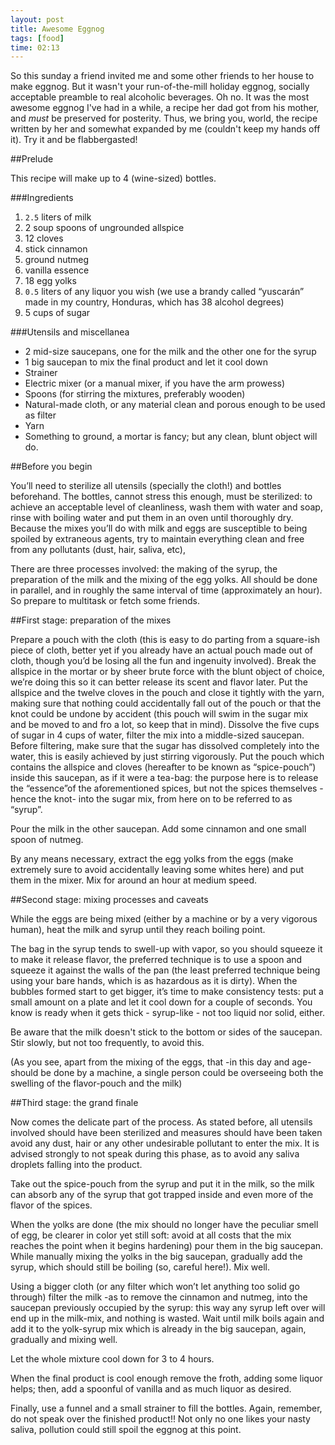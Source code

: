 ```yaml
---
layout: post
title: Awesome Eggnog
tags: [food]
time: 02:13
---
```


So this sunday a friend invited me and some other friends to her house to make eggnog.
But it wasn't your run-of-the-mill holiday eggnog, socially acceptable preamble to
real alcoholic beverages. Oh no. It was the most awesome eggnog I've had in a while, a recipe
her dad got from his mother, and _must_ be preserved for posterity. Thus,
we bring you, world, the recipe
written by her and somewhat expanded by me (couldn't
keep my hands off it). Try it and be flabbergasted!

##Prelude

This recipe will make up to 4 (wine-sized) bottles. 

###Ingredients
1. `2.5` liters of milk
2. 2 soup spoons of ungrounded allspice
3. 12 cloves
4. stick cinnamon
5. ground nutmeg
6. vanilla essence
7. 18 egg yolks
8. `0.5` liters of any liquor you wish (we use a brandy called “yuscarán” made in my country, Honduras, which has 38 alcohol degrees)
9. 5 cups of sugar

###Utensils and miscellanea
* 2 mid-size saucepans, one for the milk and the other one for the syrup
* 1 big saucepan to mix the final product and let it cool down
* Strainer
* Electric mixer (or a manual mixer, if you have the arm prowess)
* Spoons (for stirring the mixtures, preferably wooden)
* Natural-made cloth, or any material clean and porous enough to be used as filter
* Yarn
* Something to ground, a mortar is fancy; but any clean, blunt object will do.

##Before you begin

You’ll need to sterilize all utensils (specially the cloth!) and bottles beforehand. 
The bottles, cannot stress this enough, must be sterilized: to achieve an acceptable level of cleanliness, wash them with water and soap, rinse with boiling water and put them in an oven until thoroughly dry.
Because the mixes you’ll do with milk and eggs are susceptible to being spoiled by extraneous agents, try to maintain everything clean and free from any pollutants (dust, hair, saliva, etc), 

There are three processes involved: the making of the syrup, the preparation of the milk and the mixing of the egg yolks. All should be done in parallel, and in roughly the same interval of time (approximately an hour). So prepare to multitask or fetch some friends.

##First stage: preparation of the mixes

Prepare a pouch with the cloth (this is easy to do parting from a square-ish piece of cloth, better yet if you already have an actual pouch made out of cloth, though you’d be losing all the fun and ingenuity involved).
Break the allspice in the mortar or by sheer brute force with the blunt object of choice, we’re doing this so it can better release its scent and flavor later.
Put the allspice and the twelve cloves in the pouch and close it tightly with the yarn, making sure that nothing could accidentally fall out of the pouch or that the knot could be undone by accident (this pouch will swim in the sugar mix and be moved to and fro a lot, so keep that in mind).
Dissolve the five cups of sugar in 4 cups of water, filter the mix into a middle-sized saucepan. Before filtering, make sure that the sugar has dissolved completely into the water, this is easily achieved by just stirring vigorously.
Put the pouch which contains the allspice and cloves (hereafter to be known as “spice-pouch”) inside this saucepan, as if it were a tea-bag: the purpose here is to release the “essence”of the aforementioned spices, but not the spices themselves -hence the knot- into the sugar mix, from here on to be referred to as “syrup”.

Pour the milk in the other saucepan. Add some cinnamon and one small spoon of nutmeg.

By any means necessary, extract the egg yolks from the eggs (make extremely sure to avoid accidentally leaving some whites here) and put them in the mixer. Mix for around an hour at medium speed.

##Second stage: mixing processes and caveats

While the eggs are being mixed (either by a machine or by a very vigorous human), heat the milk and syrup until they reach boiling point.

The bag in the syrup tends to swell-up with vapor, so you should squeeze it to make it release flavor, the preferred technique is to use a spoon and squeeze it against the walls of the pan (the least preferred technique being using your bare hands, which is as hazardous as it is dirty). When the bubbles formed start to get bigger, it’s time to make consistency tests: put a small amount on a plate and let it cool down for a couple of seconds. You know is ready when it gets thick - syrup-like - not too liquid nor solid, either. 

Be aware that the milk doesn't stick to the bottom or sides of the saucepan. Stir slowly, but not too frequently, to avoid this.

(As you see, apart from the mixing of the eggs, that -in this day and age- should be done by a machine, a single person could be overseeing both the swelling of the flavor-pouch and the milk)

##Third stage: the grand finale

Now comes the delicate part of the process. As stated before, all utensils involved should have been sterilized and measures should have been taken avoid any dust, hair or any other undesirable pollutant to enter the mix. It is advised strongly to not speak during this phase, as to avoid any saliva droplets falling into the product.

Take out the spice-pouch from the syrup and put it in the milk, so the milk can absorb any of the syrup that got trapped inside and even more of the flavor of the spices.

When the yolks are done (the mix should no longer have the peculiar smell of egg, be clearer in color yet still soft: avoid at all costs that the mix reaches the point when it begins hardening) pour them in the big saucepan.
While manually mixing the yolks in the big saucepan, gradually add the syrup, which should still be boiling (so, careful here!). Mix well.

Using a bigger cloth (or any filter which won’t let anything too solid go through) filter the milk -as to remove the cinnamon and nutmeg, into the saucepan previously occupied by the syrup: this way any syrup left over will end up in the milk-mix, and nothing is wasted.
Wait until milk boils again and add it to the yolk-syrup mix which is already in the big saucepan, again, gradually and mixing well.

Let the whole mixture cool down for 3 to 4 hours.

When the final product is cool enough remove the froth, adding some liquor helps; then, add a spoonful of vanilla and as much liquor as desired. 

Finally, use a funnel and a small strainer to fill the bottles. Again, remember, do not speak over the finished product!! Not only no one likes your nasty saliva, pollution could still spoil the eggnog at this point.
